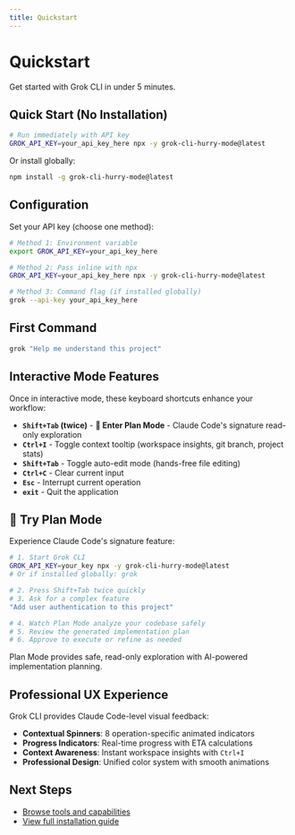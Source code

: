 ```yaml
---
title: Quickstart
---
```


# Quickstart

Get started with Grok CLI in under 5 minutes.

## Quick Start (No Installation)

```bash
# Run immediately with API key
GROK_API_KEY=your_api_key_here npx -y grok-cli-hurry-mode@latest
```

Or install globally:

```bash
npm install -g grok-cli-hurry-mode@latest
```

## Configuration

Set your API key (choose one method):

```bash
# Method 1: Environment variable
export GROK_API_KEY=your_api_key_here

# Method 2: Pass inline with npx
GROK_API_KEY=your_api_key_here npx -y grok-cli-hurry-mode@latest

# Method 3: Command flag (if installed globally)  
grok --api-key your_api_key_here
```

## First Command

```bash
grok "Help me understand this project"
```

## Interactive Mode Features

Once in interactive mode, these keyboard shortcuts enhance your workflow:

- **`Shift+Tab` (twice)** - **🎯 Enter Plan Mode** - Claude Code's signature read-only exploration
- **`Ctrl+I`** - Toggle context tooltip (workspace insights, git branch, project stats)
- **`Shift+Tab`** - Toggle auto-edit mode (hands-free file editing)
- **`Ctrl+C`** - Clear current input
- **`Esc`** - Interrupt current operation
- **`exit`** - Quit the application

## 🎯 Try Plan Mode

Experience Claude Code's signature feature:

```bash
# 1. Start Grok CLI
GROK_API_KEY=your_key npx -y grok-cli-hurry-mode@latest
# Or if installed globally: grok

# 2. Press Shift+Tab twice quickly
# 3. Ask for a complex feature
"Add user authentication to this project"

# 4. Watch Plan Mode analyze your codebase safely
# 5. Review the generated implementation plan
# 6. Approve to execute or refine as needed
```

Plan Mode provides safe, read-only exploration with AI-powered implementation planning.

## Professional UX Experience

Grok CLI provides Claude Code-level visual feedback:

- **Contextual Spinners**: 8 operation-specific animated indicators
- **Progress Indicators**: Real-time progress with ETA calculations
- **Context Awareness**: Instant workspace insights with `Ctrl+I`
- **Professional Design**: Unified color system with smooth animations

## Next Steps

- [Browse tools and capabilities](../architecture/overview)
- [View full installation guide](./installation)